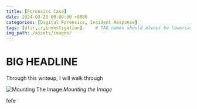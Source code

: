 ```yaml
---
title: [Forensics Case]
date: 2024-03-20 00:00:00 +0800
categories: [Digital Forensics, Incident Response]
tags: [dfir,ir,investigation]     # TAG names should always be lowercase
img_path: /assets/images/
---
```


# BIG HEADLINE


Through this writeup, I will walk through

![Mounting The Image](1.mount.png)
_Mounting the Image_

fefe